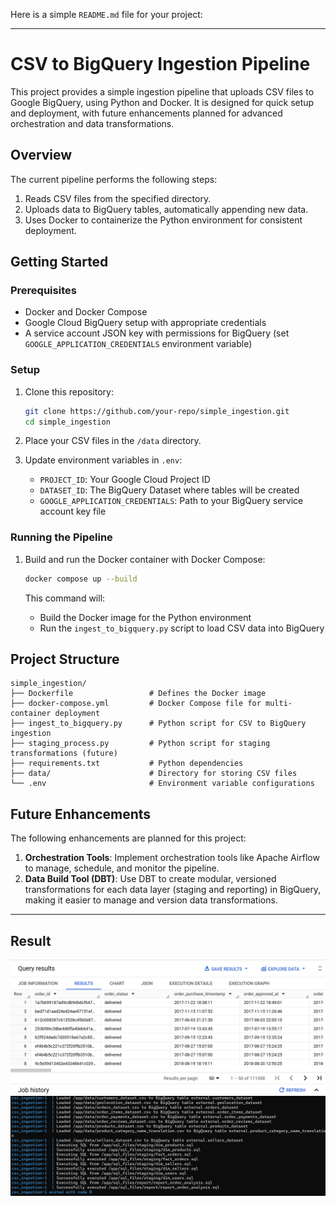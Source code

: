 Here is a simple `README.md` file for your project:

---

# CSV to BigQuery Ingestion Pipeline

This project provides a simple ingestion pipeline that uploads CSV files to Google BigQuery, using Python and Docker. It is designed for quick setup and deployment, with future enhancements planned for advanced orchestration and data transformations.

## Overview

The current pipeline performs the following steps:
1. Reads CSV files from the specified directory.
2. Uploads data to BigQuery tables, automatically appending new data.
3. Uses Docker to containerize the Python environment for consistent deployment.

## Getting Started

### Prerequisites

- Docker and Docker Compose
- Google Cloud BigQuery setup with appropriate credentials
- A service account JSON key with permissions for BigQuery (set `GOOGLE_APPLICATION_CREDENTIALS` environment variable)

### Setup

1. Clone this repository:
   ```bash
   git clone https://github.com/your-repo/simple_ingestion.git
   cd simple_ingestion
   ```

2. Place your CSV files in the `/data` directory.

3. Update environment variables in `.env`:
   - `PROJECT_ID`: Your Google Cloud Project ID
   - `DATASET_ID`: The BigQuery Dataset where tables will be created
   - `GOOGLE_APPLICATION_CREDENTIALS`: Path to your BigQuery service account key file

### Running the Pipeline

1. Build and run the Docker container with Docker Compose:
   ```bash
   docker compose up --build
   ```

   This command will:
   - Build the Docker image for the Python environment
   - Run the `ingest_to_bigquery.py` script to load CSV data into BigQuery

## Project Structure

```plaintext
simple_ingestion/
├── Dockerfile                 # Defines the Docker image
├── docker-compose.yml         # Docker Compose file for multi-container deployment
├── ingest_to_bigquery.py      # Python script for CSV to BigQuery ingestion
├── staging_process.py         # Python script for staging transformations (future)
├── requirements.txt           # Python dependencies
├── data/                      # Directory for storing CSV files
└── .env                       # Environment variable configurations
```

## Future Enhancements

The following enhancements are planned for this project:

1. **Orchestration Tools**: Implement orchestration tools like Apache Airflow to manage, schedule, and monitor the pipeline.
2. **Data Build Tool (DBT)**: Use DBT to create modular, versioned transformations for each data layer (staging and reporting) in BigQuery, making it easier to manage and version data transformations.

---

## Result
![Image Result](result.png)
![Image Result 2](result2.png)

